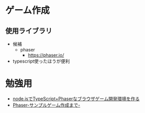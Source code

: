 # ゲーム作成
## 使用ライブラリ
- 候補
  - phaser
    - https://phaser.io/
- typescript使ったほうが便利

# 勉強用
- [node.jsでTypeScript+Phaserなブラウザゲーム開発環境を作る](https://tech.e3factory.com/programming/2551)
- [Phaser-サンプルゲーム作成まで-](https://note.com/_kikiyo_/n/n350a43dcbf37)
